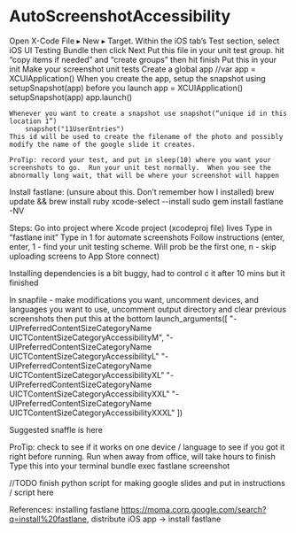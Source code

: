 # AutoScreenshotAccessibility


Open X-Code
File ▸ New ▸ Target. Within the iOS tab’s Test section, select iOS UI Testing Bundle then click Next
Put this file in your unit test group.  hit “copy items if needed” and “create groups” then hit finish
Put this in your init
Make your screenshot unit tests
  Create a global app //var app = XCUIApplication()
  When you create the app, setup the snapshot using setupSnapshot(app) before you launch
    app = XCUIApplication()
    setupSnapshot(app)
    app.launch()

	Whenever you want to create a snapshot use snapshot(“unique id in this location 1”)
		snapshot("11UserEntries")
    This id will be used to create the filename of the photo and possibly modify the name of the google slide it creates.

    ProTip: record your test, and put in sleep(10) where you want your screenshots to go.  Run your unit test normally.  When you see the abnormally long wait, that will be where your screenshot will happen



Install fastlane: (unsure about this.  Don’t remember how I installed)
brew update && brew install ruby
xcode-select --install
sudo gem install fastlane -NV

Steps:
Go into project where Xcode project (xcodeproj file) lives
Type in “fastlane init”
Type in 1 for automate screenshots
   Follow instructions (enter, enter, 1 - find your unit testing scheme.  Will prob be the first one, n - skip uploading screens to App Store connect)

Installing dependencies is a bit buggy, had to control c it after 10 mins but it finished

In snapfile - make modifications you want, uncomment devices, and languages you want to use, uncomment output directory and clear previous screenshots then put this at the bottom
launch_arguments([
  "-UIPreferredContentSizeCategoryName UICTContentSizeCategoryAccessibilityM",
  "-UIPreferredContentSizeCategoryName UICTContentSizeCategoryAccessibilityL"
  "-UIPreferredContentSizeCategoryName UICTContentSizeCategoryAccessibilityXL"
  "-UIPreferredContentSizeCategoryName UICTContentSizeCategoryAccessibilityXXL"
  "-UIPreferredContentSizeCategoryName UICTContentSizeCategoryAccessibilityXXXL"
])

Suggested snaffle is here


ProTip: check to see if it works on one device / language to see if you got it right before running.  Run when away from office, will take hours to finish
Type this into your terminal
bundle exec fastlane screenshot

//TODO finish python script for making google slides and put in instructions / script here



References:
installing fastlane
https://moma.corp.google.com/search?q=install%20fastlane, distribute iOS app -> install fastlane
